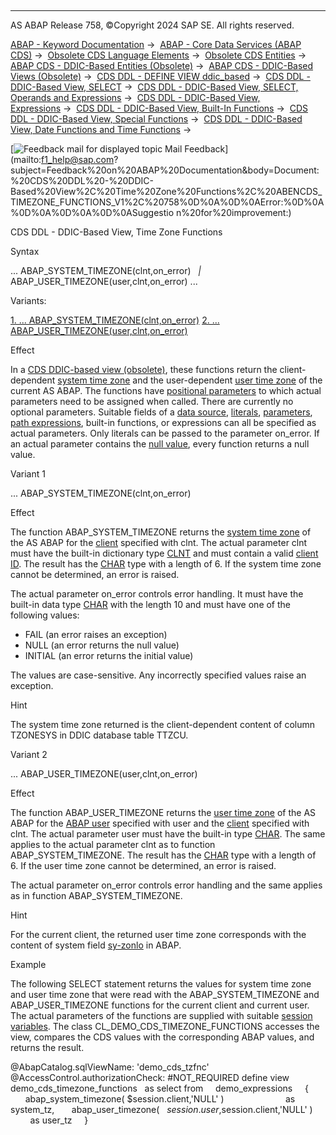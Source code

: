   

* * *

AS ABAP Release 758, ©Copyright 2024 SAP SE. All rights reserved.

[ABAP - Keyword Documentation](javascript:call_link\('abenabap.htm'\)) →  [ABAP - Core Data Services (ABAP CDS)](javascript:call_link\('abencds.htm'\)) →  [Obsolete CDS Language Elements](javascript:call_link\('abencds_obsolete.htm'\)) →  [Obsolete CDS Entities](javascript:call_link\('abencds_entities_obsolete.htm'\)) →  [ABAP CDS - DDIC-Based Entities (Obsolete)](javascript:call_link\('abencds_ddic_entity.htm'\)) →  [ABAP CDS - DDIC-Based Views (Obsolete)](javascript:call_link\('abencds_v1_views.htm'\)) →  [CDS DDL - DEFINE VIEW ddic\_based](javascript:call_link\('abencds_define_view_v1.htm'\)) →  [CDS DDL - DDIC-Based View, SELECT](javascript:call_link\('abencds_select_statement_v1.htm'\)) →  [CDS DDL - DDIC-Based View, SELECT, Operands and Expressions](javascript:call_link\('abencds_operands_and_expr_v1.htm'\)) →  [CDS DDL - DDIC-Based View, Expressions](javascript:call_link\('abencds_expressions_v1.htm'\)) →  [CDS DDL - DDIC-Based View, Built-In Functions](javascript:call_link\('abencds_builtin_functions_v1.htm'\)) →  [CDS DDL - DDIC-Based View, Special Functions](javascript:call_link\('abencds_special_functions_v1.htm'\)) →  [CDS DDL - DDIC-Based View, Date Functions and Time Functions](javascript:call_link\('abencds_date_time_functions_v1.htm'\)) → 

 [![](Mail.gif?object=Mail.gif "Feedback mail for displayed topic") Mail Feedback](mailto:f1_help@sap.com?subject=Feedback%20on%20ABAP%20Documentation&body=Document:%20CDS%20DDL%20-%20DDIC-Based%20View%2C%20Time%20Zone%20Functions%2C%20ABENCDS_TIMEZONE_FUNCTIONS_V1%2C%20758%0D%0A%0D%0AError:%0D%0A%0D%0A%0D%0A%0D%0ASuggestio
n%20for%20improvement:)

CDS DDL - DDIC-Based View, Time Zone Functions

Syntax

... ABAP\_SYSTEM\_TIMEZONE(clnt,on\_error)
  *|* ABAP\_USER\_TIMEZONE(user,clnt,on\_error) ...

Variants:

[1\. ... ABAP\_SYSTEM\_TIMEZONE(clnt,on\_error)](#!ABAP_VARIANT_1@1@)
[2\. ... ABAP\_USER\_TIMEZONE(user,clnt,on\_error)](#!ABAP_VARIANT_2@2@)

Effect

In a [CDS DDIC-based view (obsolete)](javascript:call_link\('abencds_v1_view_glosry.htm'\) "Glossary Entry"), these functions return the client-dependent [system time zone](javascript:call_link\('abensystem_time_zone_glosry.htm'\) "Glossary Entry") and the user-dependent [user time zone](javascript:call_link\('abenuser_time_zone_glosry.htm'\) "Glossary Entry") of the current AS ABAP. The functions have [positional parameters](javascript:call_link\('abenpositional_parameter_glosry.htm'\) "Glossary Entry") to which actual parameters need to be assigned when called. There are currently no optional parameters. Suitable fields of a [data source](javascript:call_link\('abencds_data_source_v1.htm'\)), [literals](javascript:call_link\('abencds_literal_v1.htm'\)), [parameters](javascript:call_link\('abencds_parameter_v1.htm'\)), [path expressions](javascript:call_link\('abencds_path_expression_v1.htm'\)), built-in functions, or expressions can all be specified as actual parameters. Only literals can be passed to the parameter on\_error. If an actual parameter contains the [null value](javascript:call_link\('abennull_value_glosry.htm'\) "Glossary Entry"), every function returns a null value.

Variant 1   

... ABAP\_SYSTEM\_TIMEZONE(clnt,on\_error)

Effect

The function ABAP\_SYSTEM\_TIMEZONE returns the [system time zone](javascript:call_link\('abensystem_time_zone_glosry.htm'\) "Glossary Entry") of the AS ABAP for the [client](javascript:call_link\('abenclient_glosry.htm'\) "Glossary Entry") specified with clnt. The actual parameter clnt must have the built-in dictionary type [CLNT](javascript:call_link\('abenddic_builtin_types.htm'\)) and must contain a valid [client ID](javascript:call_link\('abenclient_identifier_glosry.htm'\) "Glossary Entry"). The result has the [CHAR](javascript:call_link\('abenddic_builtin_types.htm'\)) type with a length of 6. If the system time zone cannot be determined, an error is raised.

The actual parameter on\_error controls error handling. It must have the built-in data type [CHAR](javascript:call_link\('abenddic_builtin_types.htm'\)) with the length 10 and must have one of the following values:

-   FAIL (an error raises an exception)
-   NULL (an error returns the null value)
-   INITIAL (an error returns the initial value)

The values are case-sensitive. Any incorrectly specified values raise an exception.

Hint

The system time zone returned is the client-dependent content of column TZONESYS in DDIC database table TTZCU.

Variant 2   

... ABAP\_USER\_TIMEZONE(user,clnt,on\_error)

Effect

The function ABAP\_USER\_TIMEZONE returns the [user time zone](javascript:call_link\('abenuser_time_zone_glosry.htm'\) "Glossary Entry") of the AS ABAP for the [ABAP user](javascript:call_link\('abenabap_user_glosry.htm'\) "Glossary Entry") specified with user and the [client](javascript:call_link\('abenclient_glosry.htm'\) "Glossary Entry") specified with clnt. The actual parameter user must have the built-in type [CHAR](javascript:call_link\('abenddic_builtin_types.htm'\)). The same applies to the actual parameter clnt as to function ABAP\_SYSTEM\_TIMEZONE. The result has the [CHAR](javascript:call_link\('abenddic_builtin_types.htm'\)) type with a length of 6. If the user time zone cannot be determined, an error is raised.

The actual parameter on\_error controls error handling and the same applies as in function ABAP\_SYSTEM\_TIMEZONE.

Hint

For the current client, the returned user time zone corresponds with the content of system field [sy-zonlo](javascript:call_link\('abensystem_fields.htm'\)) in ABAP.

Example

The following SELECT statement returns the values for system time zone and user time zone that were read with the ABAP\_SYSTEM\_TIMEZONE and ABAP\_USER\_TIMEZONE functions for the current client and current user. The actual parameters of the functions are supplied with suitable [session variables](javascript:call_link\('abensession_variable_glosry.htm'\) "Glossary Entry"). The class CL\_DEMO\_CDS\_TIMEZONE\_FUNCTIONS accesses the view, compares the CDS values with the corresponding ABAP values, and returns the result.

@AbapCatalog.sqlViewName: 'demo\_cds\_tzfnc'
@AccessControl.authorizationCheck: #NOT\_REQUIRED
define view demo\_cds\_timezone\_functions
  as select from
    demo\_expressions
    {
      abap\_system\_timezone( $session.client,'NULL' )                
        as system\_tz,
      abap\_user\_timezone(   $session.user,$session.client,'NULL' )  
        as user\_tz
    }